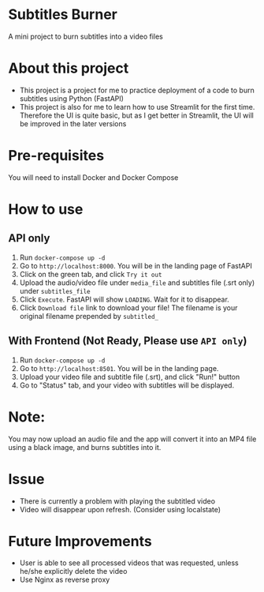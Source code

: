 # Subtitles Burner
A mini project to burn subtitles into a video files

# About this project
- This project is a project for me to practice deployment of a code to burn subtitles using Python (FastAPI)
- This project is also for me to learn how to use Streamlit for the first time. Therefore the UI is quite basic, but as I get better in Streamlit, the UI will be improved in the later versions

# Pre-requisites
You will need to install Docker and Docker Compose

# How to use

## API only
1. Run `docker-compose up -d`
2. Go to `http://localhost:8000`. You will be in the landing page of FastAPI
3. Click on the green tab, and click `Try it out`
4. Upload the audio/video file under `media_file` and subtitles file (.srt only) under `subtitles_file`
5. Click `Execute`. FastAPI will show `LOADING`. Wait for it to disappear.
6. Click `Download file` link to download your file! The filename is your original filename prepended by `subtitled_`

## With Frontend (Not Ready, Please use `API only`)
1. Run `docker-compose up -d`
2. Go to `http://localhost:8501`. You will be in the landing page.
3. Upload your video file and subtitle file (.srt), and click "Run!" button
4. Go to "Status" tab, and your video with subtitles will be displayed.

# Note: 
You may now upload an audio file and the app will convert it into an MP4 file using a black image, and burns subtitles into it.

# Issue
- There is currently a problem with playing the subtitled video
- Video will disappear upon refresh. (Consider using localstate)

# Future Improvements
- User is able to see all processed videos that was requested, unless he/she explicitly delete the video
- Use Nginx as reverse proxy